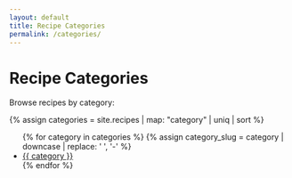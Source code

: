 ```yaml
---
layout: default
title: Recipe Categories
permalink: /categories/
---
```


# Recipe Categories

Browse recipes by category:

{% assign categories = site.recipes | map: "category" | uniq | sort %}
<ul class="category-list">
  {% for category in categories %}
    {% assign category_slug = category | downcase | replace: ' ', '-' %}
    <li><a href="{{ '/categories/' | append: category_slug | relative_url }}">{{ category }}</a></li>
  {% endfor %}
</ul>
